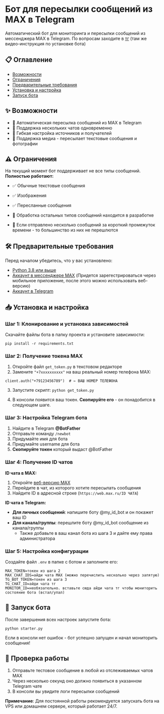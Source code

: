 # Бот для пересылки сообщений из MAX в Telegram

Автоматический бот для мониторинга и пересылки сообщений из мессенджера MAX в Telegram.
По вопросам заходите в [тг](https://t.me/intchaserlive) (там же видео-инструкция по установке бота)

## 📋 Оглавление

- [Возможности](#возможности)
- [Ограничения](#ограничения)
- [Предварительные требования](#предварительные-требования)
- [Установка и настройка](#установка-и-настройка)
- [Запуск бота](#запуск-бота)

## ✨ Возможности

- 🔄 Автоматическая пересылка сообщений из MAX в Telegram
- 👥 Поддержка нескольких чатов одновременно
- 🎯 Гибкая настройка источников и получателей
- 📸 Поддержка медиа - пересылает текстовые сообщения и фотографии

## ⚠️ Ограничения

На текущий момент бот поддерживает не все типы сообщений. **Полностью работают:**
- ✅ Обычные текстовые сообщения
- ✅ Изображения
- ✅ Пересланные сообщения

- 🔄 Обработка остальных типов сообщений находится в разработке 
- 🔄 Если отправлено несколько сообщений за короткий промежуток времени - то большинство из них не перешлются

## 🛠 Предварительные требования

Перед началом убедитесь, что у вас установлено:
- [Python 3.8 или выше](https://www.python.org/downloads/)
- [Аккаунт в мессенджере MAX](https://max.ru) (Придется зарегестрироваться через мобильное приложение, после этого можно использовать веб-версию)
- [Аккаунт в Telegram](https://web.telegram.org)

## 📥 Установка и настройка

### Шаг 1: Клонирование и установка зависимостей

Скачайте файлы бота в папку проекта и установите зависимости:

`pip install -r requirements.txt`

### Шаг 2: Получение токена MAX

1. Откройте файл `get_token.py` в текстовом редакторе
2. Замените `"+7xxxxxxxxxx"` на ваш реальный номер телефона MAX:

`client.auth("+79123456789")  # ← ВАШ НОМЕР ТЕЛЕФОНА`

3. Запустите скрипт:
`python get_token.py`

4. В консоли появится ваш токен. **Скопируйте его** - он понадобится в следующем шаге.

### Шаг 3: Настройка Telegram бота

1. Найдите в Telegram **@BotFather**
2. Отправьте команду `/newbot`
3. Придумайте имя для бота
4. Придумайте username для бота
5. **Скопируйте токен** который выдаст @BotFather

### Шаг 4: Получение ID чатов

**ID чата в MAX:**
1. Откройте [веб-версию MAX](https://web.max.ru)
2. Перейдите в чат, из которого хотите пересылать сообщения
3. Найдите ID в адресной строке (`https://web.max.ru/ID ЧАТА`)

**ID чата в Telegram:**
- **Для личных сообщений**: напишите боту @my_id_bot и он покажет ваш ID
- **Для канала/группы**: перешлите боту @my_id_bot сообщение из канала/группы
    - Также добавьте в ваш канал бота из шага 3 и дайте ему права администратора

### Шаг 5: Настройка конфигурации

Создайте файл `.env` в папке с ботом и заполните его:
```
MAX_TOKEN=токен из шага 2
MAX_CHAT_IDS=айди чата MAX (можно перечислить несколько через запятую)
TG_BOT_TOKEN=токен из шага 3
TG_CHAT_ID=айди чата тг
MONITOR_ID=необязательно. вставьте сюда айди чата тг чтобы мониторить состояние бота (встал/упал)
```
## 🚀 Запуск бота

После завершения всех настроек запустите бота:

`python starter.py`

Если в консоли нет ошибок - бот успешно запущен и начал мониторить сообщения!

## 🎯 Проверка работы

1. Отправьте тестовое сообщение в любой из отслеживаемых чатов MAX
2. Через несколько секунд оно должно появиться в указанном Telegram чате
3. В консоли вы увидите логи пересылки сообщений

**Примечание**: Для постоянной работы рекомендуется запускать бота на VPS или домашнем сервере, который работает 24/7.
